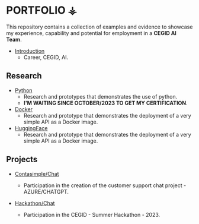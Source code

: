 # PORTFOLIO ⚶

This repository contains a collection of examples and evidence to showcase my experience, capability and potential for employment in a **CEGID AI Team**.

- [Introduction](./introduction/README.md)
    - Career, CEGID, AI.

## Research 

- [Python](./python/README.md)
    - Research and prototypes that demonstrates the use of python.
    - **I'M WAITING SINCE OCTOBER/2023 TO GET MY CERTIFICATION**.
- [Docker](./docker/README.md)
    - Research and prototype that demonstrates the deployment of a very simple API as a Docker image.
- [HuggingFace](./docker/README.md)
    - Research and prototype that demonstrates the deployment of a very simple API as a Docker image.

## Projects

- [Contasimple/Chat](./contasimple/README.md)
    - Participation in the creation of the customer support chat project - AZURE/CHATGPT.

- [Hackathon/Chat](./hackathon/README.md)
    - Participation in the CEGID - Summer Hackathon - 2023.

